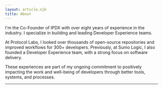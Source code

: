 ```yaml
---
layout: article.njk
title: About
---
```


I'm the Co-Founder of IPDX with over eight years of experience in the industry. I specialize in building and leading Developer Experience teams.

At Protocol Labs, I looked over thousands of open-source repositories and improved workflows for 300+ developers. Previously, at Sumo Logic, I also founded a Developer Experience team, with a strong focus on software delivery.

These experiences are part of my ongoing commitment to positively impacting the work and well-being of developers through better tools, systems, and processes.

<hr>
